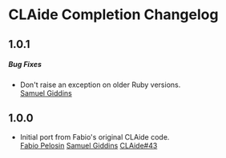 # CLAide Completion Changelog

## 1.0.1

##### Bug Fixes

* Don't raise an exception on older Ruby versions.  
  [Samuel Giddins](https://github.com/segiddins)


## 1.0.0

* Initial port from Fabio's original CLAide code.  
  [Fabio Pelosin](https://github.com/fabiopelosin)
  [Samuel Giddins](https://github.com/segiddins)
  [CLAide#43](https://github.com/CocoaPods/CLAide/issues/43)
